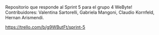 Repositorio que responde al Sprint 5 para el grupo 4 WeByte!
Contribuidores: Valentina Sartorelli, Gabriela Mangoni, Claudio Kornfeld, Hernan Arismendi.

https://trello.com/b/g9WButFt/sprint-5
